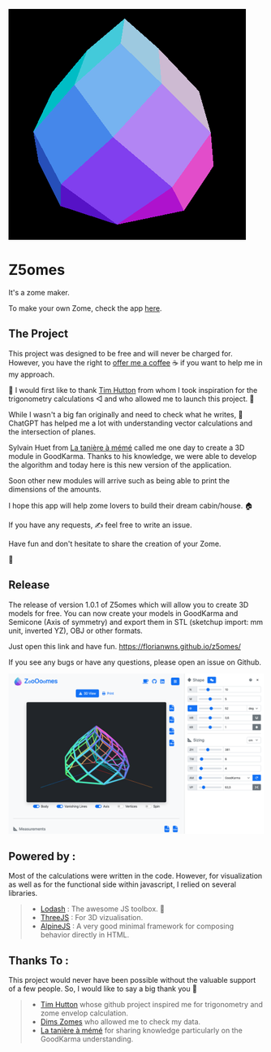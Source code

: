 ![logo of Z5omes.](/img/logo_zome.png)


# Z5omes 

It's a zome maker.

To make your own Zome, check the app [here](https://florianwns.github.io/z5omes/).

## The Project

This project was designed to be free and will never be charged for. 
However, you have the right to [offer me a coffee](https://www.buymeacoffee.com/z5omes) ☕ if you want to help me in my approach.

🙏 I would first like to thank [Tim Hutton](https://github.com/timhutton/) from whom I took inspiration 
for the trigonometry calculations ◁ and who allowed me to launch this project. 🚀

While I wasn't a big fan originally and need to check what he writes, 
🤖 ChatGPT has helped me a lot with understanding vector calculations and the intersection of planes.

Sylvain Huet from [La tanière à mémé](https://www.domegeodesique-yourte.com/) called me one day 
to create a 3D module in GoodKarma. Thanks to his knowledge, we were able to develop the algorithm and today here is this new version of the application.

Soon other new modules will arrive such as being able 
to print the dimensions of the amounts.

I hope this app will help zome lovers to build their dream cabin/house. 🏠

If you have any requests, ✍ feel free to write an issue.

Have fun and don't hesitate to share the creation of your Zome.

🌟

## Release 

The release of version 1.0.1 of Z5omes which will allow you to create 3D models for free. 
You can now create your models in GoodKarma and Semicone (Axis of symmetry) 
and export them in STL (sketchup import: mm unit, inverted YZ), OBJ or other formats.

Just open this link and have fun.
https://florianwns.github.io/z5omes/

If you see any bugs or have any questions, 
please open an issue on Github.

![Screenshot of Z5omes.](/img/screenshot.png)


## Powered by : 

Most of the calculations were written in the code.
However, for visualization as well as for the functional side within javascript, 
I relied on several libraries.

> * [Lodash](https://lodash.com/) : The awesome JS toolbox. 🧰
> * [ThreeJS](https://threejs.org/) : For 3D vizualisation.
> * [AlpineJS](https://alpinejs.dev/) : A very good minimal framework for composing behavior directly in HTML.


## Thanks To :

This project would never have been possible without the valuable support of a few people. 
So, I would like to say a big thank you 🙏

> * [Tim Hutton](https://github.com/timhutton/) whose github project inspired me for trigonometry and zome envelop calculation.
> * [Dims Zomes](http://www.rusticdomes.com/software.html) who allowed me to check my data.
> * [La tanière à mémé](https://www.domegeodesique-yourte.com/) for sharing knowledge particularly on the GoodKarma understanding.